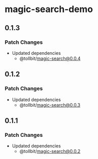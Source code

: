 # magic-search-demo

## 0.1.3

### Patch Changes

- Updated dependencies
  - @tollbit/magic-search@0.0.4

## 0.1.2

### Patch Changes

- Updated dependencies
  - @tollbit/magic-search@0.0.3

## 0.1.1

### Patch Changes

- Updated dependencies
  - @tollbit/magic-search@0.0.2
